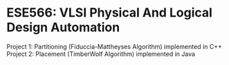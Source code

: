 # ESE566: VLSI Physical And Logical Design Automation
Project 1: Partitioning (Fiduccia-Mattheyses Algorithm) implemented in C++                                                                 
Project 2: Placement (TimberWolf Algorithm) implemented in Java

